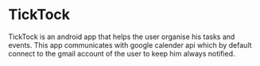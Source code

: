 # TickTock
TickTock is an android app that helps the user organise his tasks and events. This app communicates with google calender api which by default connect to the gmail account of the user to keep him always notified.
